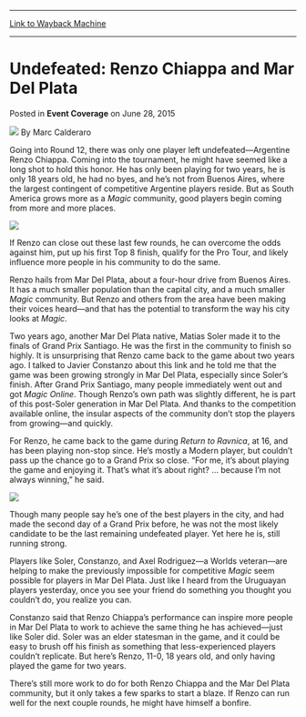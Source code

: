 
---
[Link to Wayback Machine](https://web.archive.org/web/20150910194649/http://magic.wizards.com/en/events/coverage/gpbue15/undefeated-renzo-chiappa-2015-06-28)

[_metadata_:author]:- "Marc Calderaro"
[_metadata_:description]:- "Going into Round 12, there was only one player left undefeated—Argentine Renzo Chiappa. Coming into the tournament, he might have seemed like a long shot to hold this honor. He has only been playing for two years, he is only 18 years old, he had no byes, and he’s not from Buenos Aires, where the largest contingent of competitive Argentine players reside. But as South America grows more as a Magic community, good players begin coming from more and more places."
[_metadata_:generator]:- "Drupal 7 (http://drupal.org)"
[_metadata_:node]:- "407536"
[_metadata_:publish_date]:- "2015-06-28"
[_metadata_:source]:- "div-main-content"
[_metadata_:title]:- "Undefeated: Renzo Chiappa and Mar Del Plata"
[_metadata_:wayback_capture_timestamp]:- "2015-09-10 19:46:49"
[_metadata_:wayback_raw_url]:- "https://web.archive.org/web/20150910194649id_/http://magic.wizards.com/en/events/coverage/gpbue15/undefeated-renzo-chiappa-2015-06-28"
[_metadata_:wayback_url]:- "http://magic.wizards.com/en/events/coverage/gpbue15/undefeated-renzo-chiappa-2015-06-28"
---


Undefeated: Renzo Chiappa and Mar Del Plata
===========================================



 Posted in **Event Coverage**
 on June 28, 2015 






![](https://media.magic.wizards.com/styles/auth_small/public/images/person/calderaro.jpg)
By Marc Calderaro










Going into Round 12, there was only one player left undefeated—Argentine Renzo Chiappa. Coming into the tournament, he might have seemed like a long shot to hold this honor. He has only been playing for two years, he is only 18 years old, he had no byes, and he’s not from Buenos Aires, where the largest contingent of competitive Argentine players reside. But as South America grows more as a *Magic* community, good players begin coming from more and more places.



![](https://media.wizards.com/2015/events/gpbue15/gpbue15_chiappa-2.jpg)


If Renzo can close out these last few rounds, he can overcome the odds against him, put up his first Top 8 finish, qualify for the Pro Tour, and likely influence more people in his community to do the same.



Renzo hails from Mar Del Plata, about a four-hour drive from Buenos Aires. It has a much smaller population than the capital city, and a much smaller *Magic* community. But Renzo and others from the area have been making their voices heard—and that has the potential to transform the way his city looks at *Magic*.



Two years ago, another Mar Del Plata native, Matias Soler made it to the finals of Grand Prix Santiago. He was the first in the community to finish so highly. It is unsurprising that Renzo came back to the game about two years ago. I talked to Javier Constanzo about this link and he told me that the game was been growing strongly in Mar Del Plata, especially since Soler’s finish. After Grand Prix Santiago, many people immediately went out and got *Magic Online*. Though Renzo’s own path was slightly different, he is part of this post-Soler generation in Mar Del Plata. And thanks to the competition available online, the insular aspects of the community don’t stop the players from growing—and quickly.



For Renzo, he came back to the game during *Return to Ravnica*, at 16, and has been playing non-stop since. He’s mostly a Modern player, but couldn’t pass up the chance go to a Grand Prix so close. “For me, it’s about playing the game and enjoying it. That’s what it’s about right? ... because I’m not always winning,” he said.


![](https://media.wizards.com/2015/events/gpbue15/gpbue15_chiappa-1.jpg)



Though many people say he’s one of the best players in the city, and had made the second day of a Grand Prix before, he was not the most likely candidate to be the last remaining undefeated player. Yet here he is, still running strong.



Players like Soler, Constanzo, and Axel Rodriguez—a Worlds veteran—are helping to make the previously impossible for competitive *Magic* seem possible for players in Mar Del Plata. Just like I heard from the Uruguayan players yesterday, once you see your friend do something you thought you couldn’t do, you realize you can.



Constanzo said that Renzo Chiappa’s performance can inspire more people in Mar Del Plata to work to achieve the same thing he has achieved—just like Soler did. Soler was an elder statesman in the game, and it could be easy to brush off his finish as something that less-experienced players couldn’t replicate. But here’s Renzo, 11-0, 18 years old, and only having played the game for two years.



There’s still more work to do for both Renzo Chiappa and the Mar Del Plata community, but it only takes a few sparks to start a blaze. If Renzo can run well for the next couple rounds, he might have himself a bonfire.







